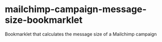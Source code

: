 # mailchimp-campaign-message-size-bookmarklet
Bookmarklet that calculates the message size of a Mailchimp campaign

